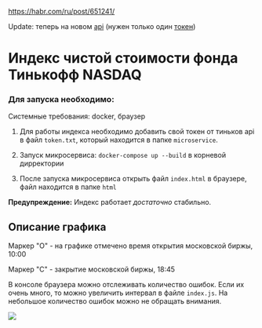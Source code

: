 https://habr.com/ru/post/651241/

Update: теперь на новом [api](https://github.com/Tinkoff/invest-python) (нужен только один [токен](https://tinkoff.ru/sl/kBcgI5N09V))

# Индекс чистой стоимости фонда Тинькофф NASDAQ

### Для запуска необходимо:

Системные требования: docker, браузер

1. Для работы индекса необходимо добавить свой токен от тиньков api в файл `token.txt`, который находится в папке `microservice`.

2. Запуск микросервиса: `docker-compose up --build` в корневой дирректории

3. После запуска микросервиса открыть файл `index.html` в браузере, файл находится в папке `html` 

**Предупреждение:** Индекс работает *достаточно* стабильно.

## Описание графика

Маркер "O" - на графике отмечено время открытия московской биржы, 10:00

Маркер "C" - закрытие московской биржы, 18:45

В консоле браузера можно отслеживать количество ошибок. Если их очень много, то можно увеличить интервал в файле `index.js`. На небольшое количество ошибок можно не обращать внимания.

![](https://habrastorage.org/webt/e9/q_/pj/e9q_pjzclpzz9imf7m-7wpompzu.png)
